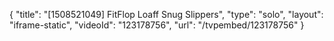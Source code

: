 {
    "title": "[1508521049] FitFlop Loaff Snug Slippers",
    "type": "solo",
    "layout": "iframe-static",
    "videoId": "123178756",
    "url": "\/tvpembed\/123178756"
}